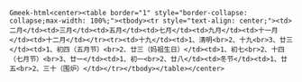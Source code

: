 `Gmeek-html<center><table border="1" style="border-collapse: collapse;max-width: 100%;"><tbody><tr style="text-align: center;"><td>二月</td><td>三月</td><td>五月</td><td>七月</td><td>九月</td><td>十一月</td><td>十二月</td></tr><tr><td>十九</td><td>1、清明<br>2、十九<br>3、廿三</td><td>1、初四（五月节）<br>2、廿三（妈祖生日）</td><td>1、初七<br>2、十四（七月节）<br>3、廿一</td><td>1、初一<br>2、廿八</td><td>冬节</td><td>1、廿五<br>2、三十（围炉）</td></tr></tbody></table></center>`